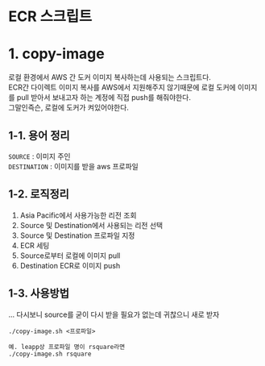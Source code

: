 # ECR 스크립트
# 1. copy-image
로컬 환경에서 AWS 간 도커 이미지 복사하는데 사용되는 스크립트다.    
ECR간 다이렉트 이미지 복사를 AWS에서 지원해주지 않기때문에 로컬 도커에 이미지를 pull 받아서 보내고자 하는 계정에 직접 push를 해줘야한다.   
그말인즉슨, 로컬에 도커가 켜있어야한다. 
## 1-1. 용어 정리
```SOURCE``` : 이미지 주인    
```DESTINATION``` : 이미지를 받을 aws 프로파일   

## 1-2. 로직정리   
1. Asia Pacific에서 사용가능한 리전 조회
2. Source 및 Destination에서 사용되는 리전 선택
3. Source 및 Destination 프로파일 지정
4. ECR 세팅
5. Source로부터 로컬에 이미지 pull
6. Destination ECR로 이미지 push

## 1-3. 사용방법
... 다시보니 source를 굳이 다시 받을 필요가 없는데 귀찮으니 새로 받자
```
./copy-image.sh <프로파일>

예. leapp상 프로파일 명이 rsquare라면
./copy-image.sh rsquare 
```
